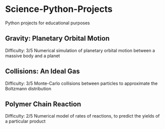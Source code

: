 # Science-Python-Projects
Python projects for educational purposes

## Gravity: Planetary Orbital Motion
Difficulty: 3/5
Numerical simulation of planetary orbital motion between a massive body and a planet

## Collisions: An Ideal Gas
Difficulty: 3/5
Monte-Carlo collisions between particles to approximate the Boltzmann distribution

## Polymer Chain Reaction
Difficulty: 2/5
Numerical model of rates of reactions, to predict the yields of a particular product
